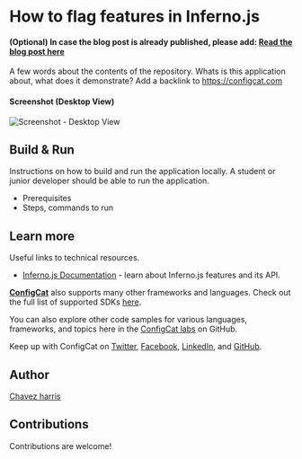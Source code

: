 # How to flag features in Inferno.js

#### (Optional) In case the blog post is already published, please add: [Read the blog post here](https://configcat.com/blog/)

A few words about the contents of the repository. Whats is this application about, what does it demonstrate? Add a backlink to https://configcat.com

#### Screenshot (Desktop View)

![Screenshot - Desktop View ](https://user-images.githubusercontent.com/74829200/193362575-71477d9e-1b19-4511-bd96-b6d0c86c6940.png)


## Build & Run

Instructions on how to build and run the application locally. A student or junior developer should be able to run the application.
- Prerequisites
- Steps, commands to run

## Learn more

Useful links to technical resources.

- [Inferno.js Documentation](https://www.infernojs.org/) - learn about Inferno.js features and its API.

[**ConfigCat**](https://configcat.com) also supports many other frameworks and languages. Check out the full list of supported SDKs [here](https://configcat.com/docs/sdk-reference/overview/).

You can also explore other code samples for various languages, frameworks, and topics here in the [ConfigCat labs](https://github.com/configcat-labs) on GitHub.

Keep up with ConfigCat on [Twitter](https://twitter.com/configcat), [Facebook](https://www.facebook.com/configcat), [LinkedIn](https://www.linkedin.com/company/configcat/), and [GitHub](https://github.com/configcat).

## Author
[Chavez harris](https://github.com/codedbychavez)

## Contributions
Contributions are welcome!
